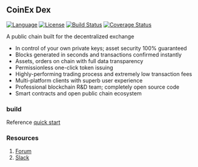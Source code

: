 ## CoinEx Dex

[![Language](https://img.shields.io/badge/Language-Go-blue.svg)](https://golang.org/)
[![License](https://img.shields.io/badge/License-BSD%202--Clause-orange.svg)](https://github.com/coinexchain/dex/blob/master/LICENSE)
[![Build Status](https://api.travis-ci.com/coinexchain/dex.svg?token=SzpkQ9pqByb4D3AFKW7z&branch=master)](https://travis-ci.com/coinexchain/dex) 
[![Coverage Status](https://coveralls.io/repos/github/coinexchain/dex/badge.svg?&t=PngCUj)](https://coveralls.io/github/coinexchain/dex?branch=master&service=github)

A public chain built for the decentralized exchange

* In control of your own private keys; asset security 100% guaranteed
* Blocks generated in seconds and transactions confirmed instantly
* Assets, orders on chain with full data transparency
* Permissionless one-click token issuing
* Highly-performing trading process and extremely low transaction fees
* Multi-platform clients with superb user experience
* Professional blockchain R&D team; completely open source code
* Smart contracts and open public chain ecosystem

### build

Reference [quick start](docs/quickstart.md)



### Resources

1. [Forum](https://forum.coinex.org/)
2. [Slack](https://join.slack.com/t/coinexchain/shared_invite/enQtNjc2NjI1NTU3MDI0LTQzNWZkMTdlMzlhNTUxOWYwNzJjNWNjNDI5OGMxMmQxNDcxZWVlOGU1MjBiOGIyNWQ0YzRjYTE2ODU1MWMxNWU)
